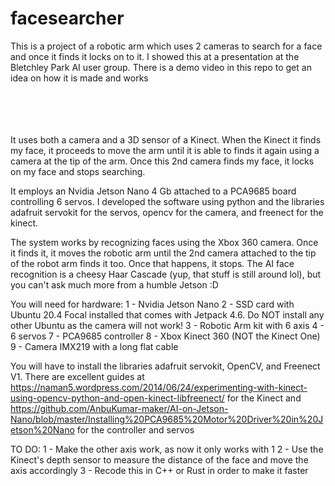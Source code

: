 # facesearcher
This is a project of a robotic arm which uses 2 cameras to search for a face and once it finds it locks on to it. I showed this at a presentation at the Bletchley Park AI user group. There is a demo video in this repo to get an idea on how it is made and works<br><br><br><br><br>

It uses both a camera and a 3D sensor of a Kinect. When the Kinect it finds my face, it proceeds to move the arm until it is able to finds it again using a camera at the tip of the arm. Once this 2nd camera finds my face, it locks on my face and stops searching.

It employs an Nvidia Jetson Nano 4 Gb attached to a PCA9685 board controlling 6 servos. I developed the software using python and the libraries adafruit servokit for the servos, opencv for the camera, and freenect for the kinect.

The system works by recognizing faces using the Xbox 360 camera. Once it finds it, it moves the robotic arm until the 2nd camera attached to the tip of the robot arm finds it too. Once that happens, it stops. The AI face recognition is a cheesy Haar Cascade (yup, that stuff is still around lol), but you can't ask much more from a humble Jetson :D

You will need for hardware:
1 - Nvidia Jetson Nano
2 - SSD card with Ubuntu 20.4 Focal installed that comes with Jetpack 4.6. Do NOT install any other Ubuntu as the camera will not work!
3 - Robotic Arm kit with 6 axis
4 - 6 servos
7 - PCA9685 controller
8 - Xbox Kinect 360 (NOT the Kinect One)
9 - Camera IMX219 with a long flat cable

You will have to install the libraries adafruit servokit, OpenCV, and Freenect V1. There are excellent guides at https://naman5.wordpress.com/2014/06/24/experimenting-with-kinect-using-opencv-python-and-open-kinect-libfreenect/ for the Kinect and https://github.com/AnbuKumar-maker/AI-on-Jetson-Nano/blob/master/Installing%20PCA9685%20Motor%20Driver%20in%20Jetson%20Nano for the controller and servos

TO DO:
1 - Make the other axis work, as now it only works with 1
2 - Use the Kinect's depth sensor to measure the distance of the face and move the axis accordingly
3 - Recode this in C++ or Rust in order to make it faster
